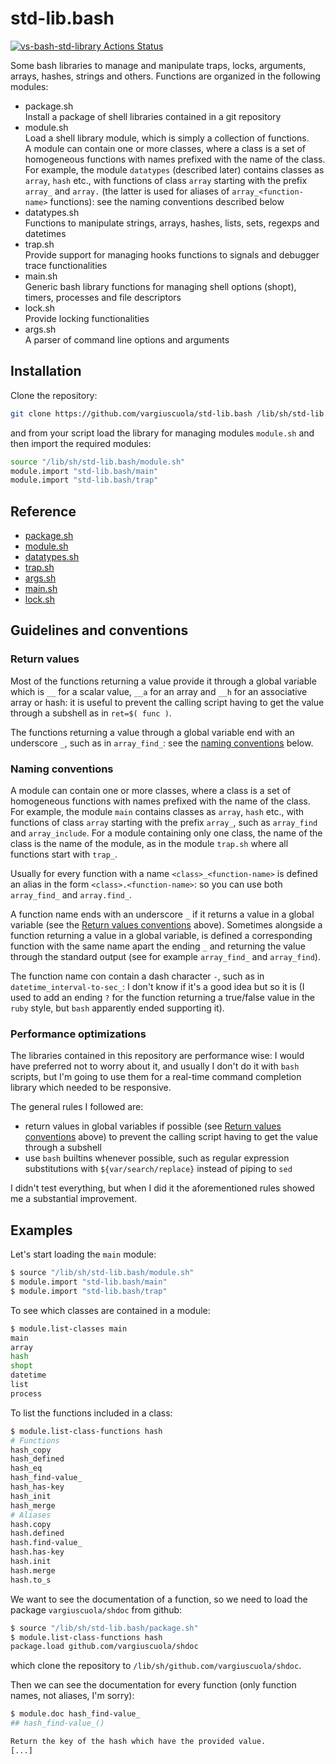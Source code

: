 # std-lib.bash

<p align="left">
  <a href="https://github.com/vargiuscuola/std-lib.bash"><img alt="vs-bash-std-library Actions Status" src="https://github.com/vargiuscuola/vs-bash-std-library/workflows/CI%20Workflow/badge.svg"></a>
</p>

Some bash libraries to manage and manipulate traps, locks, arguments, arrays, hashes, strings and others.
Functions are organized in the following modules:

* package.sh  
  Install a package of shell libraries contained in a git repository
* module.sh  
  Load a shell library module, which is simply a collection of functions.  
  A module can contain one or more classes, where a class is a set of homogeneous functions with names prefixed with the name of the class.  
  For example, the module `datatypes` (described later) contains classes as `array`, `hash` etc., with functions of class `array` starting with the prefix `array_` and `array.` (the latter is used for aliases of `array_<function-name>` functions): see the naming conventions described below
* datatypes.sh  
  Functions to manipulate strings, arrays, hashes, lists, sets, regexps and datetimes  
* trap.sh  
  Provide support for managing hooks functions to signals and debugger trace functionalities
* main.sh  
  Generic bash library functions for managing shell options (shopt), timers, processes and file descriptors
* lock.sh  
  Provide locking functionalities
* args.sh  
  A parser of command line options and arguments


## Installation

Clone the repository:

```bash
git clone https://github.com/vargiuscuola/std-lib.bash /lib/sh/std-lib.bash
```

and from your script load the library for managing modules `module.sh` and then import the required modules:

```bash
source "/lib/sh/std-lib.bash/module.sh"
module.import "std-lib.bash/main"
module.import "std-lib.bash/trap"
```

## Reference

* [package.sh](REFERENCE-package.md)
* [module.sh](REFERENCE-module.md)
* [datatypes.sh](REFERENCE-datatypes.md)
* [trap.sh](REFERENCE-trap.md)
* [args.sh](REFERENCE-args.md)
* [main.sh](REFERENCE-main.md)
* [lock.sh](REFERENCE-lock.md)

## Guidelines and conventions

### Return values

Most of the functions returning a value provide it through a global variable which is `__` for a scalar value, `__a` for an array and `__h` for an associative array or hash: it is useful to prevent the calling script having to get the value through a subshell as in `ret=$( func )`.

The functions returning a value through a global variable end with an underscore `_`, such as in `array_find_`: see the [naming conventions](#naming-conventions) below.

### Naming conventions

A module can contain one or more classes, where a class is a set of homogeneous functions with names prefixed with the name of the class.
For example, the module `main` contains classes as `array`, `hash` etc., with functions of class `array` starting with the prefix `array_`, such as `array_find` and `array_include`.
For a module containing only one class, the name of the class is the name of the module, as in the module `trap.sh` where all functions start with `trap_`.

Usually for every function with a name `<class>_<function-name>` is defined an alias in the form `<class>.<function-name>`: so you can use both `array_find_` and `array.find_`.

A function name ends with an underscore `_` if it returns a value in a global variable (see the [Return values conventions](#return-values) above).
Sometimes alongside a function returning a value in a global variable, is defined a corresponding function with the same name apart the ending `_` and returning the value through the standard output (see for example `array_find_` and `array_find`).

The function name con contain a dash character `-`, such as in `datetime_interval-to-sec_`: I don't know if it's a good idea but so it is (I used to add an ending
`?` for the function returning a true/false value in the `ruby` style, but `bash` apparently ended supporting it).

### Performance optimizations

The libraries contained in this repository are performance wise: I would have preferred not to worry about it, and usually I don't do it with `bash` scripts, but I'm going to use them for a real-time command completion library which needed to be responsive.

The general rules I followed are:

* return values in global variables if possible (see [Return values conventions](#return-values) above) to prevent the calling script having to get the value through a subshell
* use `bash` builtins whenever possible, such as regular expression substitutions with `${var/search/replace}` instead of piping to `sed`

I didn't test everything, but when I did it the aforementioned rules showed me a substantial improvement.

## Examples

Let's start loading the `main` module:

```bash
$ source "/lib/sh/std-lib.bash/module.sh"
$ module.import "std-lib.bash/main"
$ module.import "std-lib.bash/trap"
```

To see which classes are contained in a module:

```bash
$ module.list-classes main
main
array
hash
shopt
datetime
list
process
```

To list the functions included in a class:
```bash
$ module.list-class-functions hash
# Functions
hash_copy
hash_defined
hash_eq
hash_find-value_
hash_has-key
hash_init
hash_merge
# Aliases
hash.copy
hash.defined
hash.find-value_
hash.has-key
hash.init
hash.merge
hash.to_s
```

We want to see the documentation of a function, so we need to load the package `vargiuscuola/shdoc` from github:

```bash
$ source "/lib/sh/std-lib.bash/package.sh"
$ module.list-class-functions hash
package.load github.com/vargiuscuola/shdoc
```

which clone the repository to `/lib/sh/github.com/vargiuscuola/shdoc`.

Then we can see the documentation for every function (only function names, not aliases, I'm sorry):

```bash
$ module.doc hash_find-value_
## hash_find-value_()

Return the key of the hash which have the provided value.
[...]
```

